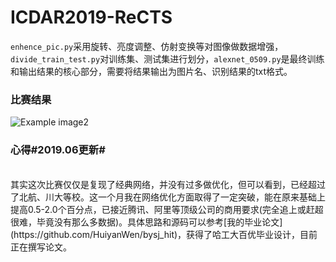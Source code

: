 # ICDAR2019-ReCTS
`enhence_pic.py`采用旋转、亮度调整、仿射变换等对图像做数据增强，`divide_train_test.py`对训练集、测试集进行划分，`alexnet_0509.py`是最终训练和输出结果的核心部分，需要将结果输出为图片名、识别结果的txt格式。

<h3>比赛结果</h3>

![Example image2](https://github.com/HuiyanWen/ICDAR2019-ReCTS/blob/master/1.png)  

<h3>心得#2019.06更新#</h3>
<br>其实这次比赛仅仅是复现了经典网络，并没有过多做优化，但可以看到，已经超过了北航、川大等校。这一个月我在网络优化方面取得了一定突破，能在原来基础上提高0.5-2.0个百分点，已接近腾讯、阿里等顶级公司的商用要求(完全追上或赶超很难，毕竟没有那么多数据)。具体思路和源码可以参考[我的毕业论文](https://github.com/HuiyanWen/bysj_hit)，获得了哈工大百优毕业设计，目前正在撰写论文。</br>
